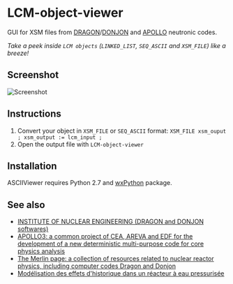 LCM-object-viewer
=================

GUI for XSM files from [DRAGON](http://www.polymtl.ca/nucleaire/DRAGON/en/index.php)/[DONJON](http://www.polymtl.ca/nucleaire/DONJON/en/download/index.php) and [APOLLO](http://mathematicsandcomputation.cowhosting.net/MC09/pdfs/201216.pdf) neutronic codes.

*Take a peek inside `LCM objects` (`LINKED_LIST`, `SEQ_ASCII` and `XSM_FILE`) like a breeze!*

## Screenshot

![Screenshot](https://raw.githubusercontent.com/btoueg/LCM-object-viewer/master/snapshot.png)

## Instructions

1. Convert your object in `XSM_FILE` or `SEQ_ASCII` format: `XSM_FILE xsm_ouput ; xsm_output := lcm_input ;`
2. Open the output file with `LCM-object-viewer`

## Installation

ASCIIViewer requires Python 2.7 and [wxPython](https://wxpython.org/download.php) package.

## See also

* [INSTITUTE OF NUCLEAR ENGINEERING (DRAGON and DONJON softwares)](http://www.polymtl.ca/nucleaire/en/logiciels/index.php)
* [APOLLO3: a common project of CEA, AREVA and EDF for the development
of a new deterministic multi-purpose code for core physics analysis](http://mathematicsandcomputation.cowhosting.net/MC09/pdfs/201216.pdf)
* [The Merlin page: a collection of resources related to nuclear reactor physics, including computer codes Dragon and Donjon](http://www.polymtl.ca/merlin/)
* [Modélisation des effets d'historique dans un réacteur à eau pressurisée](http://www.polymtl.ca/merlin/downloads/toueg_memoire.pdf)
